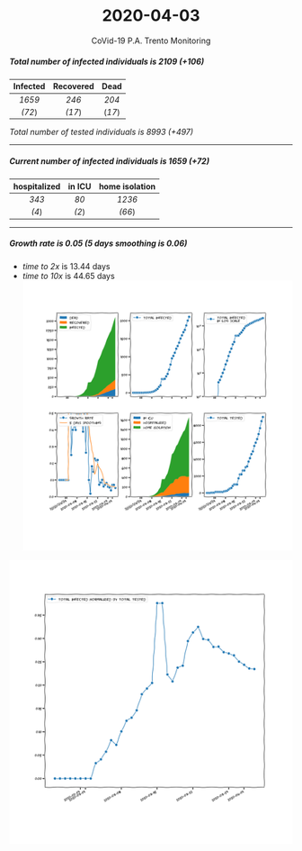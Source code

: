 <div align='center'>

# 2020-04-03
CoVid-19 P.A. Trento Monitoring
</div>

##### Total number of infected individuals is 2109 (+106)
Infected | Recovered | Dead
:---: | :---: | :---:
*1659* | *246* | *204*
*(72*) | *(17*) | (*17*)

*Total number of tested individuals is 8993 (+497)*
***
##### Current number of infected individuals is 1659 (+72)
hospitalized | in ICU | home isolation
:---: | :---: | :---:
*343* |*80* |*1236*
*(4*) |*(2*) |*(66*)
***
##### Growth rate is 0.05 (5 days smoothing is 0.06)
- *time to 2x* is 13.44 days
- *time to 10x* is 44.65 days
![stats][stats]

![infected_normalized][infected_normalized]

[stats]: stats_P.A.Trento.png
[infected_normalized]: infected_normalized_P.A.Trento.png
